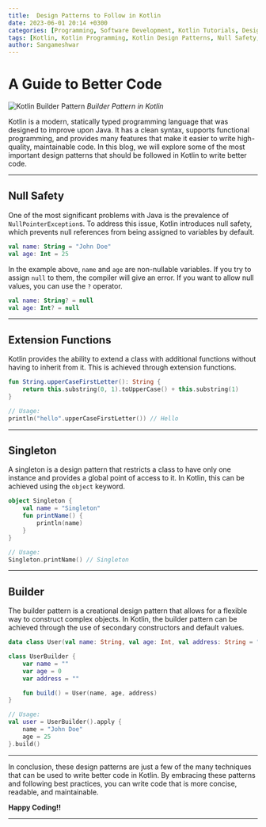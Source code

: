 ```yaml
---
title:  Design Patterns to Follow in Kotlin
date: 2023-06-01 20:14 +0300
categories: [Programming, Software Development, Kotlin Tutorials, Design Patterns, Best Practices in Coding, Software Engineering Principles]
tags: [Kotlin, Kotlin Programming, Kotlin Design Patterns, Null Safety, Extension Functions, Singleton Pattern, Builder Pattern, Clean Code, Software Engineering, Programming Best Practices]
author: Sangameshwar
---
```


# A Guide to Better Code

![Kotlin Builder Pattern](https://cdn-images-1.medium.com/max/800/1*Kt6Mj-XtM-0IxygY_5iJ_A.png)
*Builder Pattern in Kotlin*

Kotlin is a modern, statically typed programming language that was designed to improve upon Java. It has a clean syntax, supports functional programming, and provides many features that make it easier to write high-quality, maintainable code. In this blog, we will explore some of the most important design patterns that should be followed in Kotlin to write better code.

---

## Null Safety

One of the most significant problems with Java is the prevalence of `NullPointerException`s. To address this issue, Kotlin introduces null safety, which prevents null references from being assigned to variables by default.

```kotlin
val name: String = "John Doe"
val age: Int = 25
```

In the example above, `name` and `age` are non-nullable variables. If you try to assign `null` to them, the compiler will give an error. If you want to allow null values, you can use the `?` operator.

```kotlin
val name: String? = null
val age: Int? = null
```

---

## Extension Functions

Kotlin provides the ability to extend a class with additional functions without having to inherit from it. This is achieved through extension functions.

```kotlin
fun String.upperCaseFirstLetter(): String {
    return this.substring(0, 1).toUpperCase() + this.substring(1)
}

// Usage:
println("hello".upperCaseFirstLetter()) // Hello
```

---

## Singleton

A singleton is a design pattern that restricts a class to have only one instance and provides a global point of access to it. In Kotlin, this can be achieved using the `object` keyword.

```kotlin
object Singleton {
    val name = "Singleton"
    fun printName() {
        println(name)
    }
}

// Usage:
Singleton.printName() // Singleton
```

---

## Builder

The builder pattern is a creational design pattern that allows for a flexible way to construct complex objects. In Kotlin, the builder pattern can be achieved through the use of secondary constructors and default values.

```kotlin
data class User(val name: String, val age: Int, val address: String = "")

class UserBuilder {
    var name = ""
    var age = 0
    var address = ""

    fun build() = User(name, age, address)
}

// Usage:
val user = UserBuilder().apply {
    name = "John Doe"
    age = 25
}.build()
```

---

In conclusion, these design patterns are just a few of the many techniques that can be used to write better code in Kotlin. By embracing these patterns and following best practices, you can write code that is more concise, readable, and maintainable.

**Happy Coding!!**

---